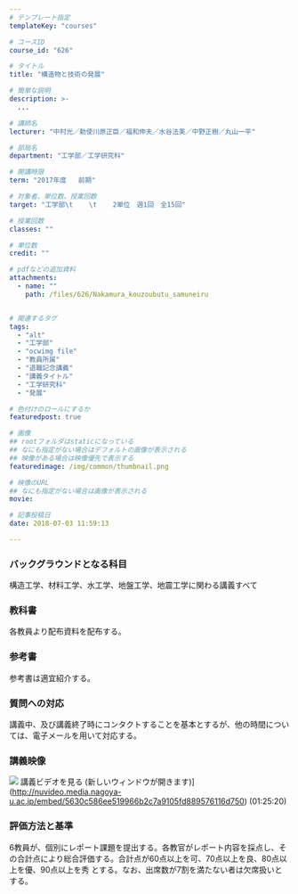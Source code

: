 ```yaml
---
# テンプレート指定
templateKey: "courses"

# コースID
course_id: "626"

# タイトル
title: "構造物と技術の発展"

# 簡単な説明
description: >-
  ...

# 講師名
lecturer: "中村光／勅使川原正臣／福和伸夫／水谷法美／中野正樹／丸山一平"

# 部局名
department: "工学部／工学研究科"

# 開講時限
term: "2017年度	前期"

# 対象者、単位数、授業回数
target: "工学部\t    \t    2単位　週1回　全15回"

# 授業回数
classes: ""

# 単位数
credit: ""

# pdfなどの追加資料
attachments: 
  - name: "" 
    path: /files/626/Nakamura_kouzoubutu_samuneiru


# 関連するタグ
tags:
  - "alt"
  - "工学部"
  - "ocwimg file"
  - "教員所属"
  - "退職記念講義"
  - "講義タイトル"
  - "工学研究科"
  - "発展"

# 色付けのロールにするか
featuredpost: true

# 画像
## rootフォルダはstaticになっている
## なにも指定がない場合はデフォルトの画像が表示される
## 映像がある場合は映像優先で表示する
featuredimage: /img/common/thumbnail.png

# 映像のURL
## なにも指定がない場合は画像が表示される
movie: 

# 記事投稿日
date: 2018-07-03 11:59:13

---
```

### バックグラウンドとなる科目

構造工学、材料工学、水工学、地盤工学、地震工学に関わる講義すべて 

### 教科書

各教員より配布資料を配布する。

### 参考書

参考書は適宜紹介する。 

### 質問への対応

講義中、及び講義終了時にコンタクトすることを基本とするが、他の時間については、電子メールを用いて対応する。

### 講義映像


![](/files/626/Nakamura_kouzoubutu_samuneiru) 講義ビデオを見る (新しいウィンドウが開きます)](http://nuvideo.media.nagoya-u.ac.jp/embed/5630c586ee519966b2c7a9105fd889576116d750) (01:25:20)

### 評価方法と基準

6教員が、個別にレポート課題を提出する。各教官がレポート内容を採点し、その合計点により総合評価する。合計点が60点以上を可、70点以上を良、80点以上を優、90点以上を秀 とする。なお、出席数が7割を満たない者は欠席扱いとする。
